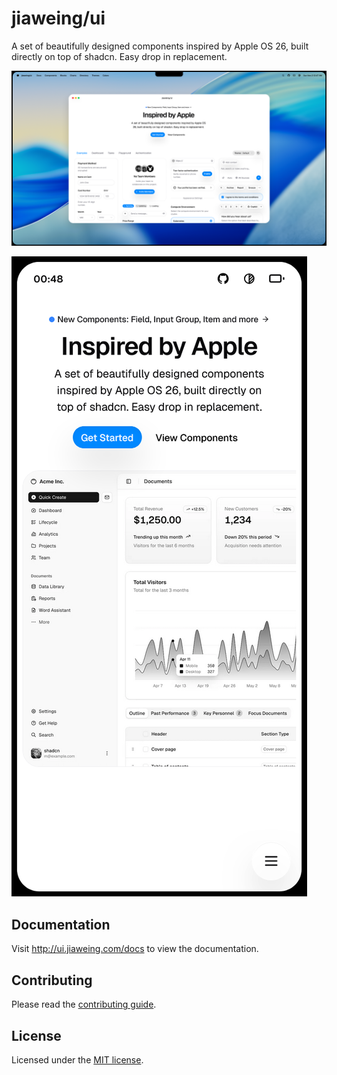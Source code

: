 # jiaweing/ui

A set of beautifully designed components inspired by Apple OS 26, built directly on top of shadcn. Easy drop in replacement.

![hero](apps/v4/public/opengraph-image.png)

![hero mobile](apps/v4/public/examples/mobile.png)

## Documentation

Visit http://ui.jiaweing.com/docs to view the documentation.

## Contributing

Please read the [contributing guide](/CONTRIBUTING.md).

## License

Licensed under the [MIT license](https://github.com/jiaweing/ui/blob/main/LICENSE.md).
